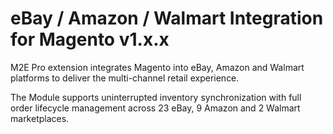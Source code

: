 # eBay / Amazon / Walmart Integration for Magento v1.x.x
 
M2E Pro extension integrates Magento into eBay, Amazon and Walmart platforms to deliver the multi-channel retail experience.

The Module supports uninterrupted inventory synchronization with full order lifecycle management across 23 eBay, 9 Amazon and 2 Walmart marketplaces.
